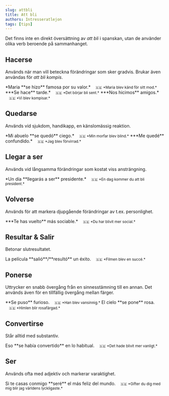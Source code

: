 ```yaml
---
slug: attbli
title: Att bli
authors: Intresseratlejon
tags: [tips]
---
```


Det finns inte en direkt översättning av *att bli* i spanskan, utan de använder olika verb beroende på sammanhanget. 

<!--truncate-->

## Hacerse

Används när man vill beteckna förändringar som sker gradvis. Brukar även användas för *att bli kompis*.

<div class="custom-quote">  
*Maria **se hizo** famosa por su valor.*   
&nbsp;&nbsp;&nbsp;<small>🇸🇪 *Maria blev känd för sitt mod.*</small>    
***Se hace** tarde.*   
&nbsp;&nbsp;&nbsp;<small>🇸🇪 *Det börjar bli sent.*</small>    
***Nos hicimos** amigos.*   
&nbsp;&nbsp;&nbsp;<small>🇸🇪 *Vi blev kompisar.*</small>   
</div>

## Quedarse

Används vid sjukdom, handikapp, en känslomässig reaktion.

<div class="custom-quote">  
*Mi abuelo **se quedó** ciego.*   
&nbsp;&nbsp;&nbsp;<small>🇸🇪 *Min morfar blev blind.*</small>    
***Me quedé** confundido.*   
&nbsp;&nbsp;&nbsp;<small>🇸🇪 *Jag blev förvirrad.*</small>    
</div>

## Llegar a ser

Används vid långsamma förändringar som kostat viss ansträngning.

<div class="custom-quote">  
*Un día **llegarás a ser** presidente.*   
&nbsp;&nbsp;&nbsp;<small>🇸🇪 *En dag kommer du att bli president.*</small>      
</div>

## Volverse

Används för att markera djupgående förändringar av t.ex. personlighet.

<div class="custom-quote">  
***Te has vuelto** más sociable.*   
&nbsp;&nbsp;&nbsp;<small>🇸🇪 *Du har blivit mer social.*</small>      
</div>

## Resultar & Salir

Betonar slutresultatet.

<div class="custom-quote">  
La película **salió**/**resultó** un éxito.      
&nbsp;&nbsp;&nbsp;<small>🇸🇪 *Filmen blev en succé.*</small>      
</div>

## Ponerse

Uttrycker en snabb övergång från en sinnesstämning till en annan. Det används även för en tillfällig övergång mellan färger.

<div class="custom-quote">  
**Se puso** furioso.       
&nbsp;&nbsp;&nbsp;<small>🇸🇪 *Han blev vansinnig.*</small>      
El cielo **se pone** rosa.       
&nbsp;&nbsp;&nbsp;<small>🇸🇪 *Himlen blir rosafärgad.*</small>     
</div>

## Convertirse

Står alltid med substantiv.

<div class="custom-quote">  
Eso **se había convertido** en lo habitual.      
&nbsp;&nbsp;&nbsp;<small>🇸🇪 *Det hade blivit mer vanligt.*</small>      
</div>

## Ser

Används ofta med adjektiv och markerar varaktighet.

<div class="custom-quote">  
Si te casas conmigo **seré** el más feliz del mundo.       
&nbsp;&nbsp;&nbsp;<small>🇸🇪 *Gifter du dig med mig blir jag världens lyckligaste.*</small>      
</div>